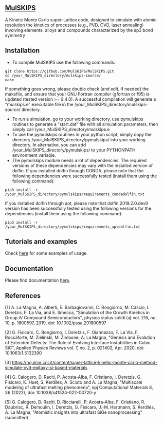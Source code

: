 ## [MulSKIPS](https://mulskips.readthedocs.io/en/latest/index.html) ##
A Kinetic Monte Carlo super-Lattice code, designed to simulate with atomic resolution the kinetics of processes (e.g., PVD, CVD, laser annealing) involving elements, alloys and compounds characterized by the sp3 bond symmetry

## Installation ##

- To compile MulSKIPS use the following commands:

```
git clone https://github.com/MulSKIPS/MulSKIPS.git
cd /your_MulSKIPS_directory/mulskips-source/ 
make 
```

If something goes wrong, please double check (and edit, if needed) the makefile, and ensure that your GNU Fortran compiler (gfortran or f95) is updated (tested version >= 9.4.0).
A successful compilation will generate a "mulskips.e" executable file in the /your_MulSKIPS_directory/mulskips-source/ directory.

- To run a simulation, go to your working directory, use pymulskips routines to generate a "start.dat" file with all simulation parameters, then simply call  /your_MulSKIPS_directory/mulskips.e  
- To use the pymulskips routines in your python script, simply copy the directory /your_MulSKIPS_directory/pymulskips/ into your working directory.
In alternative, you can add /your_MulSKIPS_directory/pymulskips/ to your PYTHONPATH environment variable.
- The pymulskips module needs a lot of dependencies. 
The required versions of these dependencies may vary with the installed version of dolfin.
If you installed dolfin through CONDA, please note that the following dependencies were successfully tested (install them using the following command):
```
pip3 install -r /your_MulSKIPS_directory/pymulskips/requirements_condadolfin.txt
```
If you installed dolfin through apt, please note that dolfin 2019.2.0.dev0 version has been successfully tested using the following versions for the dependencies (install them using the following command):
```
pip3 install -r /your_MulSKIPS_directory/pymulskips/requirements_aptdolfin.txt
```

## Tutorials and examples ##

Check [here](https://github.com/MulSKIPS/MulSKIPS/tree/main/examples) for some examples of usage. 

<!--
## Tutorials and examples ##
The easiest way to get started is to follow the tutorials [here](https://mulskips.readthedocs.io/en/latest/index.html).
-->

## Documentation ##

Please find documentation [here](https://mulskips.readthedocs.io/en/latest/index.html).


## References ##

[1] A. La Magna, A. Alberti, E. Barbagiovanni, C. Bongiorno, M. Cascio, I. Deretzis, F. La Via, and E. Smecca, "Simulation of the Growth Kinetics in Group IV Compound Semiconductors", physica status solidi (a) vol. 216, no. 10, p. 1800597, 2019, doi: 10.1002/pssa.201800597

[2] G. Fisicaro, C. Bongiorno, I. Deretzis, F. Giannazzo, F. La Via, F. Roccaforte, M. Zielinski, M. Zimbone, A. La Magna, "Genesis and Evolution of Extended Defects: The Role of Evolving Interface Instabilities in Cubic SiC", Applied Physics Reviews vol. 7, no. 2, p. 021402, Apr. 2020, doi: 10.1063/1.5132300

[3] https://hq.imm.cnr.it/content/super-lattice-kinetic-monte-carlo-method-simulate-cvd-epitaxy-si-based-materials

[4] G. Calogero, D. Raciti, P. Acosta-Alba, F. Cristiano, I. Deretzis, G. Fisicaro, K. Huet, S. Kerdilès, A. Sciuto and A. La Magna, "Multiscale modeling of ultrafast melting phenomena", npj Computational Materials 8, 36 (2022), doi: 10.1038/s41524-022-00720-y

[5] G. Calogero, D. Raciti, D. Ricciarelli, P. Acosta-Alba, F. Cristiano, R. Daubriac, R. Demoulin, I. Deretzis, G. Fisicaro, J.-M. Hartmann, S. Kerdilés, A. La Magna, "Atomistic insights into ultrafast SiGe nanoprocessing" (submitted)

<!--
block comment
-->
